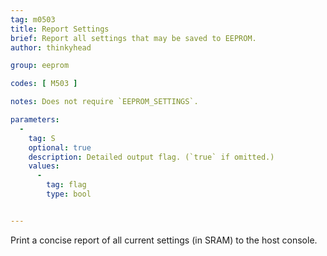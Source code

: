 ```yaml
---
tag: m0503
title: Report Settings
brief: Report all settings that may be saved to EEPROM.
author: thinkyhead

group: eeprom

codes: [ M503 ]

notes: Does not require `EEPROM_SETTINGS`.

parameters:
  -
    tag: S
    optional: true
    description: Detailed output flag. (`true` if omitted.)
    values:
      -
        tag: flag
        type: bool


---
```


Print a concise report of all current settings (in SRAM) to the host console.
